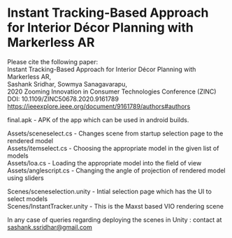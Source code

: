 # Instant Tracking-Based Approach for Interior Décor Planning with Markerless AR

Please cite the following paper: <br/>
Instant Tracking-Based Approach for Interior Décor Planning with Markerless AR, <br/>
Sashank Sridhar, Sowmya Sanagavarapu, <br/>
2020 Zooming Innovation in Consumer Technologies Conference (ZINC) <br/>
DOI: 10.1109/ZINC50678.2020.9161789 <br/>
https://ieeexplore.ieee.org/document/9161789/authors#authors <br/>

final.apk - APK of the app which can be used in android builds. <br/>

Assets/sceneselect.cs - Changes scene from startup selection page to the rendered model <br/>
Assets/itemselect.cs - Choosing the appropriate model in the given list of models <br/>
Assets/loa.cs - Loading the appropriate model into the field of view <br/>
Assets/anglescript.cs - Changing the angle of projection of rendered model using sliders <br/>

Scenes/sceneselection.unity - Intial selection page which has the UI to select models <br/>
Scenes/InstantTracker.unity - This is the Maxst based VIO rendering scene <br/>

In any case of queries regarding deploying the scenes in Unity : contact at sashank.ssridhar@gmail.com



